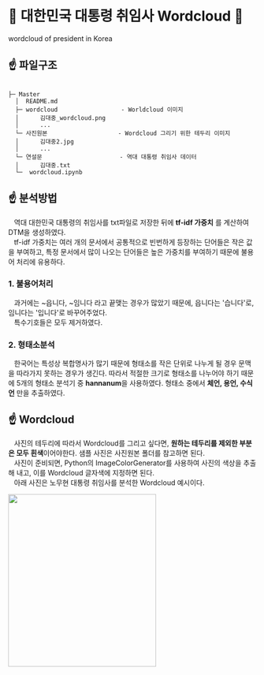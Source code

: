 # :scroll: 대한민국 대통령 취임사 Wordcloud :scroll:
wordcloud of president in Korea

## :point_up: 파일구조
```

├─ Master
  │  README.md
  ├─ wordcloud                  - Worldcloud 이미지
  │      김대중_wordcloud.png
  │      ...
  └─ 사진원본                    - Wordcloud 그리기 위한 테두리 이미지
  │      김대중2.jpg
  │      ...
  └─ 연설문                      - 역대 대통령 취임사 데이터
  │      김대중.txt
  └─  wordcloud.ipynb

```

## :point_up: 분석방법
   &nbsp;&nbsp; 역대 대한민국 대통령의 취임사를 txt파일로 저장한 뒤에 **tf-idf 가중치** 를 계산하여 DTM을 생성하였다. <br/>
   &nbsp;&nbsp; tf-idf 가중치는 여러 개의 문서에서 공통적으로 빈번하게 등장하는 단어들은 작은 값을 부여하고, 특정 문서에서 많이 나오는 단어들은 높은 가중치를 부여하기 때문에 불용어 처리에 유용하다.
   ### 1. 불용어처리
   &nbsp;&nbsp; 과거에는 ~읍니다, ~임니다 라고 끝맺는 경우가 많았기 때문에, 읍니다는 '습니다'로, 임니다는 '입니다'로 바꾸어주었다. <br/>
   &nbsp;&nbsp; 특수기호들은 모두 제거하였다.
   
   ### 2. 형태소분석
   &nbsp;&nbsp; 한국어는 특성상 복합명사가 많기 때문에 형태소를 작은 단위로 나누게 될 경우 문맥을 따라가지 못하는 경우가 생긴다. 따라서 적절한 크기로 형태소를 나누어야 하기 때문에 5개의 형태소 분석기 중 **hannanum**을 사용하였다. 형태소 중에서 **체언, 용언, 수식언** 만을 추출하였다.
   
## :point_up: Wordcloud
&nbsp;&nbsp; 사진의 테두리에 따라서 Wordcloud를 그리고 싶다면, **원하는 테두리를 제외한 부분은 모두 흰색**이어야한다. 샘플 사진은 사진원본 폴더를 참고하면 된다. <br/>
&nbsp;&nbsp; 사진이 준비되면, Python의 ImageColorGenerator를 사용하여 사진의 색상을 추출해 내고, 이를 Wordcloud 글자색에 지정하면 된다.<br/>
&nbsp;&nbsp; 아래 사진은 노무현 대통령 취임사를 분석한 Wordcloud 예시이다.

<img src="https://user-images.githubusercontent.com/59464528/96473904-28ca1680-126d-11eb-8383-ac9a518d5654.png" width="300" height="350">
